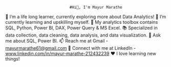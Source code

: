                                 #Hi👋, I'm Mayur Marathe

🔭 I’m a life long learner, currently exploring more about Data Analytics!
🌱 I’m currently learning and upskilling myself.
🧰 My analytics toolbox contains SQL, Python, Power BI, DAX, Power Query & MS Excel.
📚 Specialized in data collection, data cleaning, data analysis, and data visualization.
💬 Ask me about SQL, Power BI.
📫 Reach me at Gmail - mayurmarathe61@gmail.com
🔗 Connect with me at LinkedIn - www.linkedin.com/in/mayur-marathe-212432239
❤️ I love learning new things!

